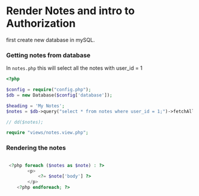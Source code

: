 # Render Notes and intro to Authorization
first create new database in mySQL.
### Getting notes from database
In `notes.php`
this will select all the notes with user_id = 1

```php
<?php

$config = require("config.php");
$db = new Database($config['database']);

$heading = 'My Notes';
$notes = $db->query("select * from notes where user_id = 1;")->fetchAll();

// dd($notes);

require "views/notes.view.php";
```

### Rendering the notes
```php

 <?php foreach ($notes as $note) : ?>
        <p>
            <?= $note['body'] ?>
        </p>       
    <?php endforeach; ?>

```
